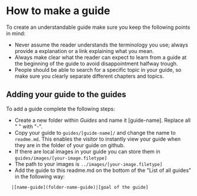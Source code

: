 # How to make a guide

To create an understandable guide make sure you keep the following points in mind:
* Never assume the reader understands the terminology you use; always provide a explanation or a link explaining what you mean.
* Always make clear what the reader can expect to learn from a guide at the beginning of the guide to avoid disappointment halfway trough.
* People should be able to search for a specific topic in your guide, so make sure you clearly separate different chapters and topics.

## Adding your guide to the guides

To add a guide complete the following steps:
* Create a new folder within *Guides* and name it [guide-name]. Replace all " " with "-".
* Copy your guide to `guides/[guide-name]/` and change the name to `readme.md`. This enables the visitor to instantly view your guide when they are in the folder of your guide on github.
* If there are local images in your guide you can store them in `guides/images/[your-image.filetype]`
* The path to your images is `../images/[your-image.filetype]`
* Add the guide to this readme.md on the bottom of the "List of all guides" in the following way:

```
  |[name-guide](folder-name-guide)|[goal of the guide]
```
